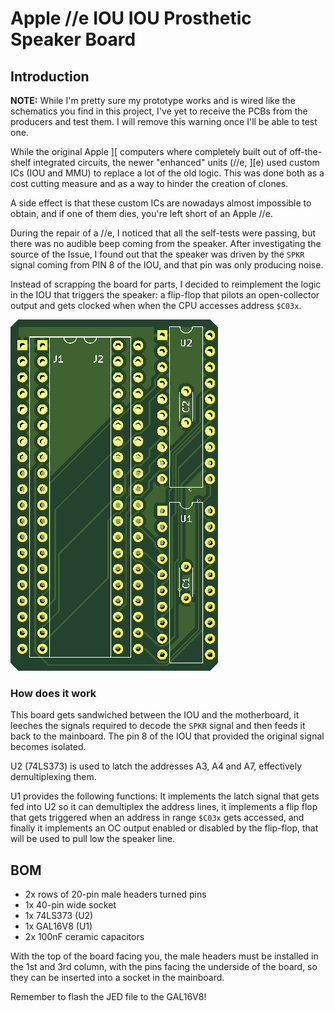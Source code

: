 # Apple //e IOU IOU Prosthetic Speaker Board

## Introduction

**NOTE:** While I'm pretty sure my prototype works and is wired like the schematics you find in this project, I've yet to receive the PCBs from the producers and test them. I will remove this warning once I'll be able to test one.

While the original Apple ][ computers where completely built out of off-the-shelf integrated circuits, the newer "enhanced" units (//e, ][e) used custom ICs (IOU and MMU) to replace a lot of the old logic. This was done both as a cost cutting measure and as a way to hinder the creation of clones.

A side effect is that these custom ICs are nowadays almost impossible to obtain, and if one of them dies, you're left short of an Apple //e.

During the repair of a //e, I noticed that all the self-tests were passing, but there was no audible beep coming from the speaker. After investigating the source of the Issue, I found out that the speaker was driven by the `SPKR` signal coming from PIN 8 of the IOU, and that pin was only producing noise.

Instead of scrapping the board for parts, I decided to reimplement the logic in the IOU that triggers the speaker: a flip-flop that pilots an open-collector output and gets clocked when when the CPU accesses address `$C03x`.

![Rev. 2.0 PCB](pics/rev_1.png)

### How does it work

This board gets sandwiched between the IOU and the motherboard, it leeches the signals required to decode the `SPKR` signal and then feeds it back to the mainboard. The pin 8 of the IOU that provided the original signal becomes isolated.

U2 (74LS373) is used to latch the addresses A3, A4 and A7, effectively demultiplexing them.

U1 provides the following functions: It implements the latch signal that gets fed into U2 so it can demultiplex the address lines, it implements a flip flop that gets triggered when an address in range `$C03x` gets accessed, and finally it implements an OC output enabled or disabled by the flip-flop, that will be used to pull low the speaker line.

## BOM

- 2x rows of 20-pin male headers turned pins
- 1x 40-pin wide socket
- 1x 74LS373 (U2)
- 1x GAL16V8 (U1)
- 2x 100nF ceramic capacitors

With the top of the board facing you, the male headers must be installed in the 1st and 3rd column, with the pins facing the underside of the board, so they can be inserted into a socket in the mainboard.

Remember to flash the JED file to the GAL16V8!
